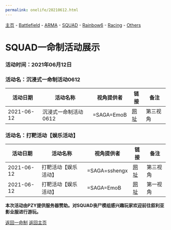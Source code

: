 ```yaml
---
permalink: onelife/20210612.html
---
```

[主页](https://saga2003.github.io/)   -  [Battlefield](https://saga2003.github.io/battlefield.html)   -   [ARMA](https://saga2003.github.io/arma.html)   -   [SQUAD](https://saga2003.github.io/squad.html)   -   [Rainbow6](https://saga2003.github.io/rainbow6.html)   -   [Racing](https://saga2003.github.io/racing.html)   -   [Others](https://saga2003.github.io/others.html)

# SQUAD一命制活动展示

### 活动时间：2021年06月12日

### 活动名：沉浸式一命制活动0612

活动日期|活动名称|视角提供者|链接|备注
---|---|---|---|---
2021-06-12|沉浸式一命制活动0612| =SAGA=EmoB |[网址](https://www.bilibili.com/video/BV18V41147wq/)|第三视角

### 活动名：打靶活动【娱乐活动】

活动日期|活动名称|视角提供者|链接|备注
---|---|---|---|---
2021-06-12|打靶活动【娱乐活动】| =SAGA=sshengx |[网址](https://www.bilibili.com/video/BV1ag411G7BS/)|第三视角
2021-06-12|打靶活动【娱乐活动】| =SAGA=EmoB |[网址](https://www.bilibili.com/video/BV18v411p7bA/)|第一视角

**本次活动由PZY提供服务器赞助。对SQUAD丧尸模组感兴趣玩家欢迎前往叙利亚影业服进行游玩。**

[返回一命制](https://saga2003.github.io/squad.html)
[返回主页](https://saga2003.github.io/)